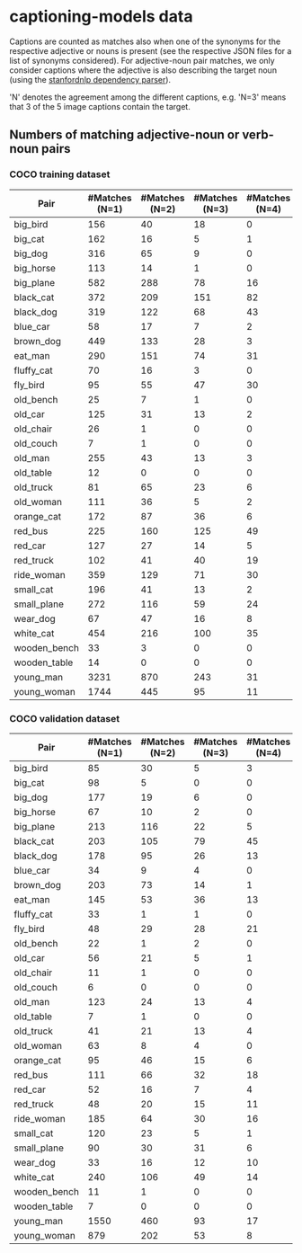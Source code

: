 # captioning-models data

Captions are counted as matches also when one of the synonyms for the respective adjective or nouns is present (see the
respective JSON files for a list of synonyms considered). For adjective-noun pair matches, we only consider captions
where the adjective is also describing the target noun (using the
[stanfordnlp dependency parser](https://github.com/stanfordnlp/stanfordnlp)).

'N' denotes the agreement among the different captions, e.g. 
'N=3' means that 3 of the 5 image captions contain the target.

## Numbers of matching adjective-noun or verb-noun pairs

### COCO training dataset

Pair | #Matches (N=1) |  #Matches (N=2) | #Matches (N=3) | #Matches (N=4) | #Matches (N=5) |  #Matches (Total)
-----|----------------| ---------------|-----------------|----------------|--------------- | ----------------
big_bird | 156 | 40 | 18 | 0 | 1 | 215
big_cat | 162 | 16 | 5 | 1 | 0 | 184
big_dog | 316 | 65 | 9 | 0 | 0 | 390
big_horse | 113 | 14 | 1 | 0 | 0 | 128
big_plane | 582 | 288 | 78 | 16 | 3 | 967
black_cat | 372 | 209 | 151 | 82 | 26 | 840
black_dog | 319 | 122 | 68 | 43 | 4 | 556
blue_car | 58 | 17 | 7 | 2 | 0 | 84
brown_dog | 449 | 133 | 28 | 3 | 0 | 613
eat_man | 290 | 151 | 74 | 31 | 9 | 555
fluffy_cat | 70 | 16 | 3 | 0 | 0 | 89
fly_bird | 95 | 55 | 47 | 30 | 18 | 245
old_bench | 25 | 7 | 1 | 0 | 0 | 33
old_car | 125 | 31 | 13 | 2 | 1 | 172
old_chair | 26 | 1 | 0 | 0 | 0 | 27
old_couch | 7 | 1 | 0 | 0 | 0 | 8
old_man | 255 | 43 | 13 | 3 | 0 | 314
old_table | 12 | 0 | 0 | 0 | 0 | 12
old_truck | 81 | 65 | 23 | 6 | 1 | 176
old_woman | 111 | 36 | 5 | 2 | 0 | 154
orange_cat | 172 | 87 | 36 | 6 | 1 | 302
red_bus | 225 | 160 | 125 | 49 | 7 | 566
red_car | 127 | 27 | 14 | 5 | 0 | 173
red_truck | 102 | 41 | 40 | 19 | 3 | 205
ride_woman | 359 | 129 | 71 | 30 | 6 | 595
small_cat | 196 | 41 | 13 | 2 | 0 | 252
small_plane | 272 | 116 | 59 | 24 | 10 | 481
wear_dog | 67 | 47 | 16 | 8 | 3 | 141
white_cat | 454 | 216 | 100 | 35 | 7 | 812
wooden_bench | 33 | 3 | 0 | 0 | 0 | 36
wooden_table | 14 | 0 | 0 | 0 | 0 | 14
young_man | 3231 | 870 | 243 | 31 | 3 | 4378
young_woman | 1744 | 445 | 95 | 11 | 0 | 2295

### COCO validation dataset

Pair | #Matches (N=1) |  #Matches (N=2) | #Matches (N=3) | #Matches (N=4) | #Matches (N=5) |  #Matches (Total)  
-----|----------------| ---------------|-----------------|----------------|--------------  | ---------------- 
big_bird | 85 | 30 | 5 | 3 | 0 | 123
big_cat | 98 | 5 | 0 | 0 | 0 | 103
big_dog | 177 | 19 | 6 | 0 | 0 | 202
big_horse | 67 | 10 | 2 | 0 | 0 | 79
big_plane | 213 | 116 | 22 | 5 | 1 | 357
black_cat | 203 | 105 | 79 | 45 | 16 | 448
black_dog | 178 | 95 | 26 | 13 | 3 | 315
blue_car | 34 | 9 | 4 | 0 | 0 | 47
brown_dog | 203 | 73 | 14 | 1 | 0 | 291
eat_man | 145 | 53 | 36 | 13 | 3 | 250
fluffy_cat | 33 | 1 | 1 | 0 | 1 | 36
fly_bird | 48 | 29 | 28 | 21 | 6 | 132
old_bench | 22 | 1 | 2 | 0 | 0 | 25
old_car | 56 | 21 | 5 | 1 | 0 | 83
old_chair | 11 | 1 | 0 | 0 | 0 | 12
old_couch | 6 | 0 | 0 | 0 | 0 | 6
old_man | 123 | 24 | 13 | 4 | 2 | 166
old_table | 7 | 1 | 0 | 0 | 0 | 8
old_truck | 41 | 21 | 13 | 4 | 3 | 82
old_woman | 63 | 8 | 4 | 0 | 0 | 75
orange_cat | 95 | 46 | 15 | 6 | 0 | 162
red_bus | 111 | 66 | 32 | 18 | 5 | 232
red_car | 52 | 16 | 7 | 4 | 0 | 79
red_truck | 48 | 20 | 15 | 11 | 1 | 95
ride_woman | 185 | 64 | 30 | 16 | 5 | 300
small_cat | 120 | 23 | 5 | 1 | 0 | 149
small_plane | 90 | 30 | 31 | 6 | 1 | 158
wear_dog | 33 | 16 | 12 | 10 | 0 | 71
white_cat | 240 | 106 | 49 | 14 | 7 | 416
wooden_bench | 11 | 1 | 0 | 0 | 0 | 12
wooden_table | 7 | 0 | 0 | 0 | 0 | 7
young_man | 1550 | 460 | 93 | 17 | 1 | 2121
young_woman | 879 | 202 | 53 | 8 | 0 | 1142
